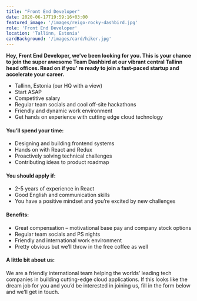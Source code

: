 ```yaml
---
title: "Front End Developer"
date: 2020-06-17T19:59:16+03:00
featured_image: '/images/reigo-rocky-dashbird.jpg'
role: 'Front End Developer'
location: 'Tallinn, Estonia'
cardBackground: '/images/card/hiker.jpg'
---
```


**Hey, Front End Developer, we’ve been looking for you. This is your chance to join the super awesome Team Dashbird at our vibrant central Tallinn head offices. Read on if you’ re ready to join a fast-paced startup and accelerate your career.**
- Tallinn, Estonia (our HQ with a view)
- Start ASAP
- Competitive salary
- Regular team socials and cool off-site hackathons
- Friendly and dynamic work environment
- Get hands on experience with cutting edge cloud technology

#### You’ll spend your time:
- Designing and building frontend systems
- Hands on with React and Redux
- Proactively solving technical challenges
- Contributing ideas to product roadmap

#### You should apply if:
- 2-5 years of experience in React
- Good English and communication skills
- You have a positive mindset and you’re excited by new challenges

#### Benefits:
- Great compensation – motivational base pay and company stock options
- Regular team socials and PS nights
- Friendly and international work environment
- Pretty obvious but we’ll throw in the free coffee as well

#### A little bit about us:
We are a friendly international team helping the worlds’ leading tech companies in building cutting-edge cloud applications. If this looks like the dream job for you and you’d be interested in joining us, fill in the form below and we’ll get in touch. 

